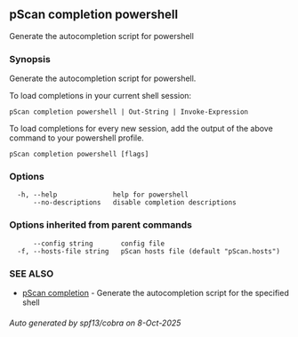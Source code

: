 ## pScan completion powershell

Generate the autocompletion script for powershell

### Synopsis

Generate the autocompletion script for powershell.

To load completions in your current shell session:

	pScan completion powershell | Out-String | Invoke-Expression

To load completions for every new session, add the output of the above command
to your powershell profile.


```
pScan completion powershell [flags]
```

### Options

```
  -h, --help              help for powershell
      --no-descriptions   disable completion descriptions
```

### Options inherited from parent commands

```
      --config string       config file
  -f, --hosts-file string   pScan hosts file (default "pScan.hosts")
```

### SEE ALSO

* [pScan completion](pScan_completion.md)	 - Generate the autocompletion script for the specified shell

###### Auto generated by spf13/cobra on 8-Oct-2025
